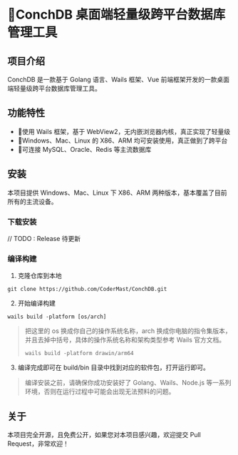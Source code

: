 # 🐚ConchDB 桌面端轻量级跨平台数据库管理工具

## 项目介绍

ConchDB 是一款基于 Golang 语言、Wails 框架、Vue 前端框架开发的一款桌面端轻量级跨平台数据库管理工具。

## 功能特性

- 🎈使用 Wails 框架，基于 WebView2，无内嵌浏览器内核，真正实现了轻量级
- 🎊Windows、Mac、Linux 的 X86、ARM 均可安装使用，真正做到了跨平台
- 🎉可连接 MySQL、Oracle、Redis 等主流数据库

## 安装

本项目提供 Windows、Mac、Linux 下 X86、ARM 两种版本，基本覆盖了目前所有的主流设备。

### 下载安装

// TODO : Release 待更新

### 编译构建

1. 克隆仓库到本地

```shell
git clone https://github.com/CoderMast/ConchDB.git
```

2. 开始编译构建

```shell
wails build -platform [os/arch]
```

> 把这里的 os 换成你自己的操作系统名称，arch 换成你电脑的指令集版本，并且去掉中括号，具体的操作系统名称和架构类型参考 Wails 官方文档。
> ```shell
> wails build -platform drawin/arm64
> ```

3. 编译完成即可在 build/bin 目录中找到对应的软件包，打开运行即可。


> 编译安装之前，请确保你成功安装好了 Golang、Wails、Node.js 等一系列环境，否则在运行过程中可能会出现无法预料的问题。

## 关于

本项目完全开源，且免费公开，如果您对本项目感兴趣，欢迎提交 Pull Request，非常欢迎！